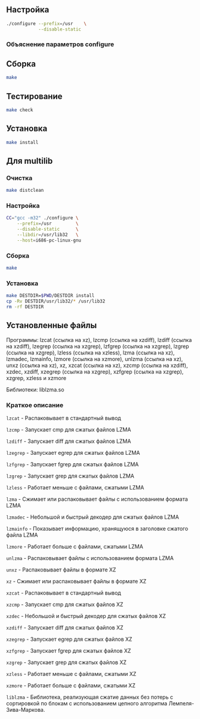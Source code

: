 <package-info :package="package" showsbu2></package-info>

<script>
		new Vue({
		el: '#main',
		data: { package: {} },
		mounted: function () {
				this.getPackage('xz');
		},
		methods: {
			getPackage: function(name) {
					getPackage(name)
					.then(response => this.package = response);
			},
		}
  })
</script>

## Настройка


```bash
./configure --prefix=/usr    \
            --disable-static 
```

### Объяснение параметров configure


## Сборка


```bash
make
```
## Тестирование

```bash
make check
```

## Установка

```bash
make install
```
 
## Для multilib

### Очистка

```bash
make distclean
```

### Настройка

```bash
CC="gcc -m32" ./configure \
    --prefix=/usr         \
    --disable-static      \
    --libdir=/usr/lib32   \
    --host=i686-pc-linux-gnu
```

### Сборка 

```bash
make
```

### Установка

```bash
make DESTDIR=$PWD/DESTDIR install
cp -Rv DESTDIR/usr/lib32/* /usr/lib32
rm -rf DESTDIR
```

## Установленные файлы

Программы: lzcat (ссылка на xz), lzcmp (ссылка на xzdiff), lzdiff (ссылка на xzdiff), lzegrep (ссылка на xzgrep), lzfgrep (ссылка на xzgrep), lzgrep (ссылка на xzgrep), lzless (ссылка на xzless), lzma (ссылка на xz), lzmadec, lzmainfo, lzmore (ссылка на xzmore), unlzma (ссылка на xz), unxz (ссылка на xz), xz, xzcat (ссылка на xz), xzcmp (ссылка на xzdiff), xzdec, xzdiff, xzegrep (ссылка на xzgrep), xzfgrep (ссылка на xzgrep), xzgrep, xzless и xzmore

Библиотеки: liblzma.so

### Краткое описание

`lzcat` - Распаковывает в стандартный вывод

`lzcmp` - Запускает cmp для сжатых файлов LZMA

`lzdiff` - Запускает diff для сжатых файлов LZMA

`lzegrep` - Запускает egrep для сжатых файлов LZMA

`lzfgrep` - Запускает fgrep для сжатых файлов LZMA

`lzgrep` - Запускает grep для сжатых файлов LZMA

`lzless` - Работает меньше с файлами, сжатыми LZMA

`lzma` - Сжимает или распаковывает файлы с использованием формата LZMA

`lzmadec` - Небольшой и быстрый декодер для сжатых файлов LZMA

`lzmainfo` - Показывает информацию, хранящуюся в заголовке сжатого файла LZMA

`lzmore` - Работает больше с файлами, сжатыми LZMA

`unlzma` - Распаковывает файлы с использованием формата LZMA

`unxz` - Распаковывает файлы в формате XZ

`xz` - Сжимает или распаковывает файлы в формате XZ

`xzcat` - Распаковывает в стандартный вывод

`xzcmp` - Запускает cmp для сжатых файлов XZ

`xzdec` - Небольшой и быстрый декодер для сжатых файлов XZ

`xzdiff` - Запускает diff для сжатых файлов XZ

`xzegrep` - Запускает egrep для сжатых файлов XZ

`xzfgrep` - Запускает fgrep для сжатых файлов XZ

`xzgrep` - Запускает grep для сжатых файлов XZ

`xzless` - Работает меньше с файлами, сжатыми XZ

`xzmore` - Работает больше с файлами, сжатыми XZ

`liblzma` - Библиотека, реализующая сжатие данных без потерь с сортировкой по блокам с использованием цепного алгоритма Лемпеля-Зива-Маркова. 
